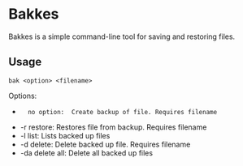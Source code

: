 # Bakkes
Bakkes is a simple command-line tool for saving and restoring files.

## Usage
`bak <option> <filename>`

Options:
-		no option:	Create backup of file. Requires filename
- -r	restore:	Restores file from backup. Requires filename
- -l	list:		Lists backed up files
- -d	delete:		Delete backed up file. Requires filename
- -da	delete all:	Delete all backed up files
